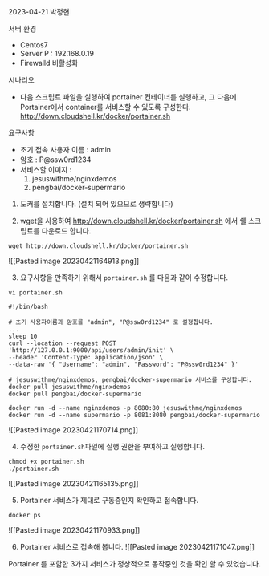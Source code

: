 2023-04-21 박정현

서버 환경
- Centos7
- Server P : 192.168.0.19
- Firewalld 비활성화

시나리오
- 다음 스크립트 파일을 실행하여 portainer 컨테이너를 실행하고, 그 다음에 Portainer에서 container를 서비스할 수 있도록 구성한다.   http://down.cloudshell.kr/docker/portainer.sh

요구사항
- 초기 접속 사용자 이름 : admin
- 암호 : P@ssw0rd1234
- 서비스할 이미지 :
	1) jesuswithme/nginxdemos
	2) pengbai/docker-supermario


1. 도커를 설치합니다.  (설치 되어 있으므로 생략합니다)

2. wget을 사용하여 http://down.cloudshell.kr/docker/portainer.sh 에서 쉘 스크립트를 다운로드 합니다.
```shell
wget http://down.cloudshell.kr/docker/portainer.sh
```

![[Pasted image 20230421164913.png]]

3.  요구사항을 만족하기 위해서  `portainer.sh` 를 다음과 같이 수정합니다.
```shell
vi portainer.sh

#!/bin/bash

# 초기 사용자이름과 암호를 "admin", "P@ssw0rd1234" 로 설정합니다.
...
sleep 10 
curl --location --request POST 'http://127.0.0.1:9000/api/users/admin/init' \ 
--header 'Content-Type: application/json' \ 
--data-raw '{ "Username": "admin", "Password": "P@ssw0rd1234" }'

# jesuswithme/nginxdemos, pengbai/docker-supermario 서비스를 구성합니다.
docker pull jesuswithme/nginxdemos
docker pull pengbai/docker-supermario

docker run -d --name nginxdemos -p 8080:80 jesuswithme/nginxdemos 
docker run -d --name supermario -p 8081:8080 pengbai/docker-supermario
```

![[Pasted image 20230421170714.png]]

4.  수정한  `portainer.sh`파일에 실행 권한을 부여하고 실행합니다.
```shell
chmod +x portainer.sh
./portainer.sh
```

![[Pasted image 20230421165135.png]]

5. Portainer 서비스가 제대로 구동중인지 확인하고 접속합니다.
```shell
docker ps 
```

![[Pasted image 20230421170933.png]]

6. Portainer 서비스로 접속해 봅니다.
![[Pasted image 20230421171047.png]]

Portainer 를 포함한 3가지 서비스가 정상적으로 동작중인 것을 확인 할 수 있었습니다.